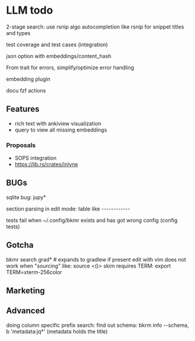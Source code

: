 # LLM todo

2-stage search: use rsnip algo
autocompletion like rsnip for snippet titles and types

test coverage and test cases (integration)

json option with embeddings/content_hash

From trait for errors, simplify/optimize error handling

embedding plugin

docu fzf actions

## Features
- rich text with ankiview visualization
- query to view all missing embeddings

### Proposals
- SOPS integration
- https://lib.rs/crates/inlyne



## BUGs
sqlite bug: jupy*

section parsing in edit mode: table like ------------

tests fail when ~/.config/bkmr exists and has got wrong config (config tests)



## Gotcha
bkmr search grad*  # expands to gradlew if present
edit with vim does not work when "sourcing" like: source <()>
skim requires TERM: export TERM=xterm-256color

## Marketing


## Advanced
doing column specific prefix search: find out schema: bkrm info --schema, b 'metadata:jq*' (metadata holds the title)
